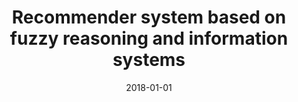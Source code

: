 ---
# Documentation: https://wowchemy.com/docs/managing-content/

title: Recommender system based on fuzzy reasoning and information systems
subtitle: ''
summary: ''
authors:
- tabakow
tags: []
categories: []
date: '2018-01-01'
lastmod: 2022-10-07T05:06:27Z
featured: false
draft: false

# Featured image
# To use, add an image named `featured.jpg/png` to your page's folder.
# Focal points: Smart, Center, TopLeft, Top, TopRight, Left, Right, BottomLeft, Bottom, BottomRight.
image:
  caption: ''
  focal_point: ''
  preview_only: false

# Projects (optional).
#   Associate this post with one or more of your projects.
#   Simply enter your project's folder or file name without extension.
#   E.g. `projects = ["internal-project"]` references `content/project/deep-learning/index.md`.
#   Otherwise, set `projects = []`.
projects: []
publishDate: '2022-10-07T05:06:26.804667Z'
publication_types:
- '1'
abstract: ''
publication: '*Computational collective intelligence : 10th International Conference,
  ICCCI 2018, Bristol, UK, September 5-7, 2018 : proceedings. Pt. 1*'
doi: 10.1007/978-3-319-98443-8_23
url_pdf: https://link.springer.com/content/pdf/10.1007%2F978-3-319-98443-8_23.pdf
---